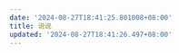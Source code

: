 ```yaml
---
date: '2024-08-27T18:41:25.801008+08:00'
title: 说说
updated: '2024-08-27T18:41:26.497+08:00'
---
```

<div id="qexot"></div>
<script src="https://gcore.jsdelivr.net/npm/qexo-static@1.6.0/hexo/talks.js"></script>
<link rel="stylesheet" href="https://gcore.jsdelivr.net/npm/qexo-static@1.6.0/hexo/talks.css">
<script>showQexoTalks("qexot", "https://www.hllqk.cn/", 5)</script>
